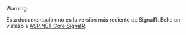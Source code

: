 > [!WARNING]
> Esta documentación no es la versión más reciente de SignalR. Eche un vistazo a [ASP.NET Core SignalR](/aspnet/core/signalr/introduction).

